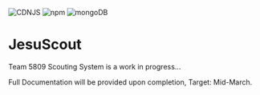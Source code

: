 ![CDNJS](https://img.shields.io/cdnjs/v/jquery.svg)
![npm](https://img.shields.io/npm/v/npm.svg)
![mongoDB](https://img.shields.io/badge/mongoDB-3.6-red.svg)


JesuScout
=========
Team 5809 Scouting System is a work in progress...

Full Documentation will be provided upon completion, Target: Mid-March.
